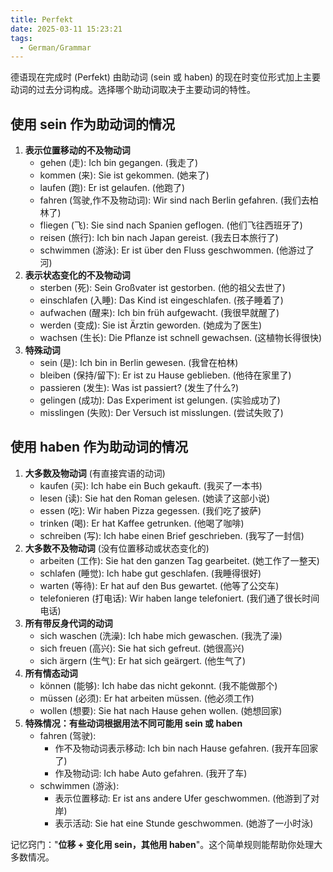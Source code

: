 ```yaml
---
title: Perfekt
date: 2025-03-11 15:23:21
tags: 
  - German/Grammar
---
```


德语现在完成时 (Perfekt) 由助动词 (sein 或 haben) 的现在时变位形式加上主要动词的过去分词构成。选择哪个助动词取决于主要动词的特性。

## 使用 sein 作为助动词的情况

1. **表示位置移动的不及物动词**
	- gehen (走): Ich bin gegangen. (我走了)
	- kommen (来): Sie ist gekommen. (她来了)
	- laufen (跑): Er ist gelaufen. (他跑了)
	- fahren (驾驶,作不及物动词): Wir sind nach Berlin gefahren. (我们去柏林了)
	- fliegen (飞): Sie sind nach Spanien geflogen. (他们飞往西班牙了)
	- reisen (旅行): Ich bin nach Japan gereist. (我去日本旅行了)
	- schwimmen (游泳): Er ist über den Fluss geschwommen. (他游过了河)
2. **表示状态变化的不及物动词**
	- sterben (死): Sein Großvater ist gestorben. (他的祖父去世了)
	- einschlafen (入睡): Das Kind ist eingeschlafen. (孩子睡着了)
	- aufwachen (醒来): Ich bin früh aufgewacht. (我很早就醒了)
	- werden (变成): Sie ist Ärztin geworden. (她成为了医生)
	- wachsen (生长): Die Pflanze ist schnell gewachsen. (这植物长得很快)
3. **特殊动词**
	- sein (是): Ich bin in Berlin gewesen. (我曾在柏林)
	- bleiben (保持/留下): Er ist zu Hause geblieben. (他待在家里了)
	- passieren (发生): Was ist passiert? (发生了什么?)
	- gelingen (成功): Das Experiment ist gelungen. (实验成功了)
	- misslingen (失败): Der Versuch ist misslungen. (尝试失败了)

## 使用 haben 作为助动词的情况

1. **大多数及物动词** (有直接宾语的动词)
	- kaufen (买): Ich habe ein Buch gekauft. (我买了一本书)
	- lesen (读): Sie hat den Roman gelesen. (她读了这部小说)
	- essen (吃): Wir haben Pizza gegessen. (我们吃了披萨)
	- trinken (喝): Er hat Kaffee getrunken. (他喝了咖啡)
	- schreiben (写): Ich habe einen Brief geschrieben. (我写了一封信)
2. **大多数不及物动词** (没有位置移动或状态变化的)
	- arbeiten (工作): Sie hat den ganzen Tag gearbeitet. (她工作了一整天)
	- schlafen (睡觉): Ich habe gut geschlafen. (我睡得很好)
	- warten (等待): Er hat auf den Bus gewartet. (他等了公交车)
	- telefonieren (打电话): Wir haben lange telefoniert. (我们通了很长时间电话)
3. **所有带反身代词的动词**
	- sich waschen (洗澡): Ich habe mich gewaschen. (我洗了澡)
	- sich freuen (高兴): Sie hat sich gefreut. (她很高兴)
	- sich ärgern (生气): Er hat sich geärgert. (他生气了)
4. **所有情态动词**
	- können (能够): Ich habe das nicht gekonnt. (我不能做那个)
	- müssen (必须): Er hat arbeiten müssen. (他必须工作)
	- wollen (想要): Sie hat nach Hause gehen wollen. (她想回家)
5. **特殊情况：有些动词根据用法不同可能用 sein 或 haben**
	- fahren (驾驶):
		- 作不及物动词表示移动: Ich bin nach Hause gefahren. (我开车回家了)
		- 作及物动词: Ich habe Auto gefahren. (我开了车)
	- schwimmen (游泳):
		- 表示位置移动: Er ist ans andere Ufer geschwommen. (他游到了对岸)
		- 表示活动: Sie hat eine Stunde geschwommen. (她游了一小时泳)

记忆窍门："**位移 + 变化用 sein，其他用 haben**"。这个简单规则能帮助你处理大多数情况。

